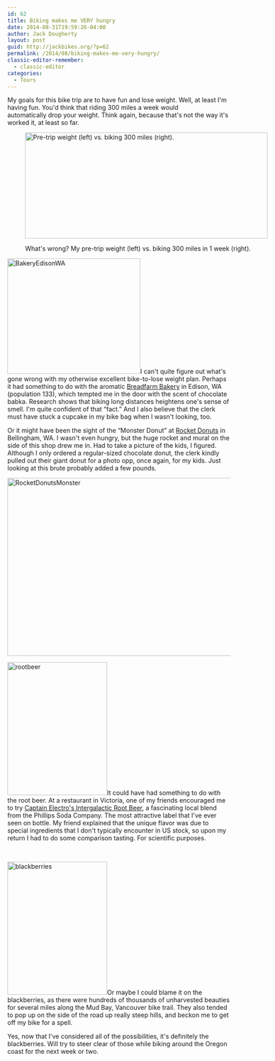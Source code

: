 ```yaml
---
id: 62
title: Biking makes me VERY hungry
date: 2014-08-31T19:59:26-04:00
author: Jack Dougherty
layout: post
guid: http://jackbikes.org/?p=62
permalink: /2014/08/biking-makes-me-very-hungry/
classic-editor-remember:
  - classic-editor
categories:
  - Tours
---
```

My goals for this bike trip are to have fun and lose weight. Well, at least I'm having fun. You'd think that riding 300 miles a week would automatically drop your weight. Think again, because that's not the way it's worked it, at least so far.<figure id="attachment_63" aria-describedby="caption-attachment-63" style="width: 547px" class="wp-caption aligncenter">

[<img class="size-full wp-image-63" src="http://jackbikes.org/wp-content/uploads/2014/08/WeightWeek1.jpg" alt="Pre-trip weight (left) vs. biking 300 miles (right)." width="547" height="239" srcset="https://jackbikes.org/wp-content/uploads/2014/08/WeightWeek1.jpg 547w, https://jackbikes.org/wp-content/uploads/2014/08/WeightWeek1-300x131.jpg 300w" sizes="(max-width: 547px) 100vw, 547px" />](http://jackbikes.org/wp-content/uploads/2014/08/WeightWeek1.jpg)<figcaption id="caption-attachment-63" class="wp-caption-text">What's wrong? My pre-trip weight (left) vs. biking 300 miles in 1 week (right). </figcaption></figure>

[<img class="alignright size-medium wp-image-64" src="http://jackbikes.org/wp-content/uploads/2014/08/BakeryEdisonWA-300x260.jpg" alt="BakeryEdisonWA" width="300" height="260" srcset="https://jackbikes.org/wp-content/uploads/2014/08/BakeryEdisonWA-300x260.jpg 300w, https://jackbikes.org/wp-content/uploads/2014/08/BakeryEdisonWA.jpg 525w" sizes="(max-width: 300px) 100vw, 300px" />](http://jackbikes.org/wp-content/uploads/2014/08/BakeryEdisonWA.jpg)I can't quite figure out what's gone wrong with my otherwise excellent bike-to-lose weight plan. Perhaps it had something to do with the aromatic <a href="http://www.breadfarm.com/" target="_blank">Breadfarm Bakery</a> in Edison, WA (population 133), which tempted me in the door with the scent of chocolate babka. Research shows that biking long distances heightens one's sense of smell. I'm quite confident of that &#8220;fact.&#8221; And I also believe that the clerk must have stuck a cupcake in my bike bag when I wasn't looking, too.

Or it might have been the sight of the &#8220;Monster Donut&#8221; at <a href="http://www.rocketdonuts.com/" target="_blank">Rocket Donuts</a> in Bellingham, WA. I wasn't even hungry, but the huge rocket and mural on the side of this shop drew me in. Had to take a picture of the kids, I figured. Although I only ordered a regular-sized chocolate donut, the clerk kindly pulled out their giant donut for a photo opp, once again, for my kids. Just looking at this brute probably added a few pounds.

[<img class="aligncenter size-full wp-image-65" src="http://jackbikes.org/wp-content/uploads/2014/08/RocketDonutsMonster.jpg" alt="RocketDonutsMonster" width="600" height="401" srcset="https://jackbikes.org/wp-content/uploads/2014/08/RocketDonutsMonster.jpg 600w, https://jackbikes.org/wp-content/uploads/2014/08/RocketDonutsMonster-300x200.jpg 300w" sizes="(max-width: 600px) 100vw, 600px" />](http://jackbikes.org/wp-content/uploads/2014/08/RocketDonutsMonster.jpg)

[<img class="alignright size-medium wp-image-46" src="http://jackbikes.org/wp-content/uploads/2014/08/rootbeer-225x300.jpg" alt="rootbeer" width="225" height="300" srcset="https://jackbikes.org/wp-content/uploads/2014/08/rootbeer-225x300.jpg 225w, https://jackbikes.org/wp-content/uploads/2014/08/rootbeer.jpg 480w" sizes="(max-width: 225px) 100vw, 225px" />](http://jackbikes.org/wp-content/uploads/2014/08/rootbeer.jpg)It could have had something to do with the root beer. At a restaurant in Victoria, one of my friends encouraged me to try <a href="http://phillipssoda.com/intergalactic-root-beer/" target="_blank">Captain Electro's Intergalactic Root Beer</a>, a fascinating local blend from the Phillips Soda Company. The most attractive label that I've ever seen on bottle. My friend explained that the unique flavor was due to special ingredients that I don't typically encounter in US stock, so upon my return I had to do some comparison tasting. For scientific purposes.

&nbsp;

[<img class="alignleft size-medium wp-image-66" src="http://jackbikes.org/wp-content/uploads/2014/08/blackberries-225x300.jpg" alt="blackberries" width="225" height="300" srcset="https://jackbikes.org/wp-content/uploads/2014/08/blackberries-225x300.jpg 225w, https://jackbikes.org/wp-content/uploads/2014/08/blackberries.jpg 480w" sizes="(max-width: 225px) 100vw, 225px" />](http://jackbikes.org/wp-content/uploads/2014/08/blackberries.jpg)Or maybe I could blame it on the blackberries, as there were hundreds of thousands of unharvested beauties for several miles along the Mud Bay, Vancouver bike trail. They also tended to pop up on the side of the road up really steep hills, and beckon me to get off my bike for a spell.

Yes, now that I've considered all of the possibilities, it's definitely the blackberries. Will try to steer clear of those while biking around the Oregon coast for the next week or two.

&nbsp;

